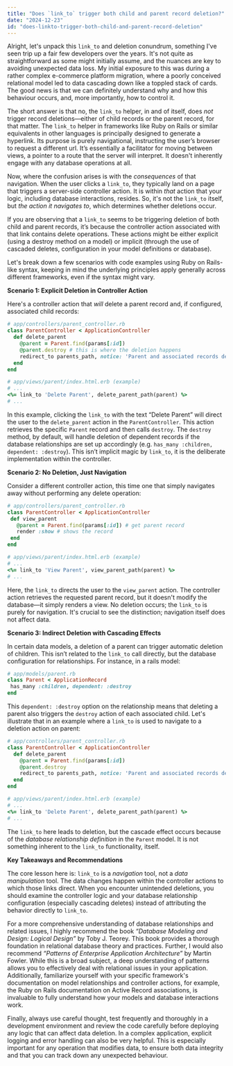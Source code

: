 ```yaml
---
title: "Does `link_to` trigger both child and parent record deletion?"
date: "2024-12-23"
id: "does-linkto-trigger-both-child-and-parent-record-deletion"
---
```


Alright, let's unpack this `link_to` and deletion conundrum, something I've seen trip up a fair few developers over the years. It's not quite as straightforward as some might initially assume, and the nuances are key to avoiding unexpected data loss. My initial exposure to this was during a rather complex e-commerce platform migration, where a poorly conceived relational model led to data cascading down like a toppled stack of cards. The good news is that we can definitely understand why and how this behaviour occurs, and, more importantly, how to control it.

The short answer is that no, the `link_to` helper, in and of itself, does *not* trigger record deletions—either of child records or the parent record, for that matter. The `link_to` helper in frameworks like Ruby on Rails or similar equivalents in other languages is principally designed to generate a hyperlink. Its purpose is purely navigational, instructing the user’s browser to request a different url. It’s essentially a facilitator for moving between views, a pointer to a route that the server will interpret. It doesn't inherently engage with any database operations at all.

Now, where the confusion arises is with the *consequences* of that navigation. When the user clicks a `link_to`, they typically land on a page that triggers a server-side controller action. It is within *that* action that your logic, including database interactions, resides. So, it's not the `link_to` itself, but *the action it navigates to*, which determines whether deletions occur.

If you are observing that a `link_to` seems to be triggering deletion of both child and parent records, it’s because the controller action associated with that link contains delete operations. These actions might be either explicit (using a destroy method on a model) or implicit (through the use of cascaded deletes, configuration in your model definitions or database).

Let's break down a few scenarios with code examples using Ruby on Rails-like syntax, keeping in mind the underlying principles apply generally across different frameworks, even if the syntax might vary.

**Scenario 1: Explicit Deletion in Controller Action**

Here's a controller action that *will* delete a parent record and, if configured, associated child records:

```ruby
# app/controllers/parent_controller.rb
class ParentController < ApplicationController
  def delete_parent
    @parent = Parent.find(params[:id])
    @parent.destroy # this is where the deletion happens
    redirect_to parents_path, notice: 'Parent and associated records deleted.'
  end
end

# app/views/parent/index.html.erb (example)
# ...
<%= link_to 'Delete Parent', delete_parent_path(parent) %>
# ...
```

In this example, clicking the `link_to` with the text “Delete Parent” will direct the user to the `delete_parent` action in the `ParentController`. This action retrieves the specific `Parent` record and then calls `destroy`. The `destroy` method, by default, will handle deletion of dependent records if the database relationships are set up accordingly (e.g. `has_many :children, dependent: :destroy`). This isn’t implicit magic by `link_to`, it is the deliberate implementation within the controller.

**Scenario 2: No Deletion, Just Navigation**

Consider a different controller action, this time one that simply navigates away without performing any delete operation:

```ruby
# app/controllers/parent_controller.rb
class ParentController < ApplicationController
 def view_parent
   @parent = Parent.find(params[:id]) # get parent record
   render :show # shows the record
 end
end

# app/views/parent/index.html.erb (example)
# ...
<%= link_to 'View Parent', view_parent_path(parent) %>
# ...
```

Here, the `link_to` directs the user to the `view_parent` action. The controller action retrieves the requested parent record, but it doesn't modify the database—it simply renders a view. No deletion occurs; the `link_to` is purely for navigation. It's crucial to see the distinction; navigation itself does not affect data.

**Scenario 3: Indirect Deletion with Cascading Effects**

In certain data models, a deletion of a parent can trigger automatic deletion of children. This isn’t related to the `link_to` call directly, but the database configuration for relationships. For instance, in a rails model:

```ruby
# app/models/parent.rb
class Parent < ApplicationRecord
 has_many :children, dependent: :destroy
end
```
This `dependent: :destroy` option on the relationship means that deleting a parent also triggers the `destroy` action of each associated child. Let's illustrate that in an example where a `link_to` is used to navigate to a deletion action on parent:
```ruby
# app/controllers/parent_controller.rb
class ParentController < ApplicationController
  def delete_parent
    @parent = Parent.find(params[:id])
    @parent.destroy
    redirect_to parents_path, notice: 'Parent and associated records deleted.'
  end
end

# app/views/parent/index.html.erb (example)
# ...
<%= link_to 'Delete Parent', delete_parent_path(parent) %>
# ...
```
The `link_to` here leads to deletion, but the cascade effect occurs because of the *database relationship definition* in the `Parent` model. It is not something inherent to the `link_to` functionality, itself.

**Key Takeaways and Recommendations**

The core lesson here is: `link_to` is a *navigation* tool, not a *data manipulation* tool. The data changes happen within the controller actions to which those links direct. When you encounter unintended deletions, you should examine the controller logic and your database relationship configuration (especially cascading deletes) instead of attributing the behavior directly to `link_to`.

For a more comprehensive understanding of database relationships and related issues, I highly recommend the book *“Database Modeling and Design: Logical Design”* by Toby J. Teorey. This book provides a thorough foundation in relational database theory and practices. Further, I would also recommend *“Patterns of Enterprise Application Architecture”* by Martin Fowler. While this is a broad subject, a deep understanding of patterns allows you to effectively deal with relational issues in your application. Additionally, familiarize yourself with your specific framework's documentation on model relationships and controller actions, for example, the Ruby on Rails documentation on Active Record associations, is invaluable to fully understand how your models and database interactions work.

Finally, always use careful thought, test frequently and thoroughly in a development environment and review the code carefully before deploying any logic that can affect data deletion. In a complex application, explicit logging and error handling can also be very helpful. This is especially important for any operation that modifies data, to ensure both data integrity and that you can track down any unexpected behaviour.
